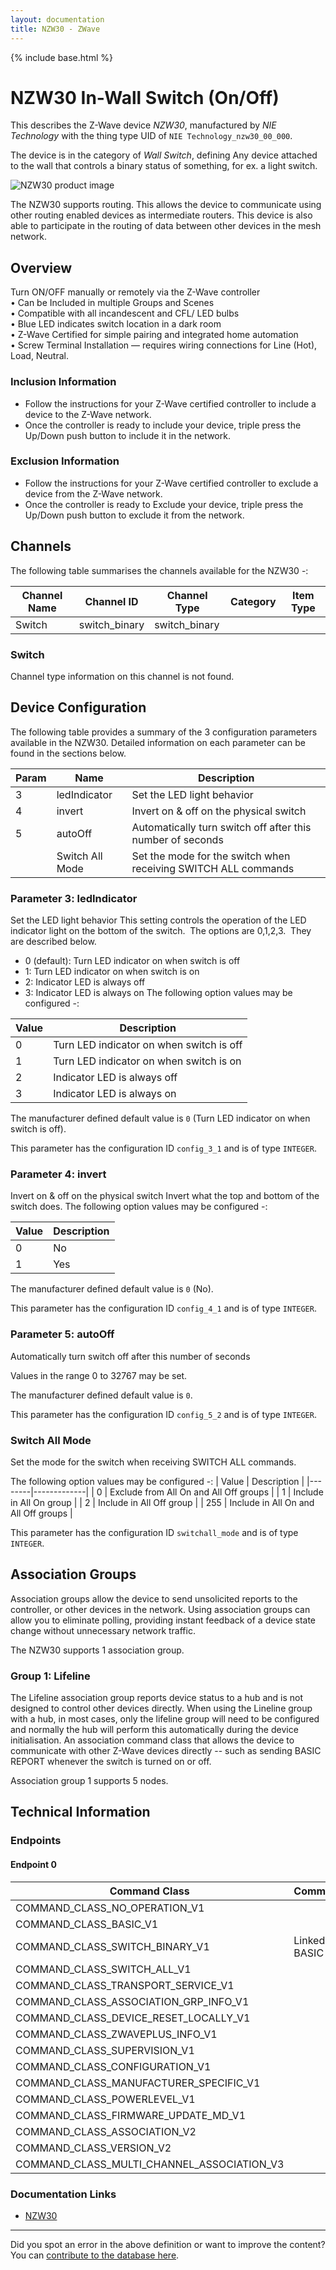 ```yaml
---
layout: documentation
title: NZW30 - ZWave
---
```


{% include base.html %}

# NZW30 In-Wall Switch (On/Off)
This describes the Z-Wave device *NZW30*, manufactured by *NIE Technology* with the thing type UID of ```NIE Technology_nzw30_00_000```.

The device is in the category of *Wall Switch*, defining Any device attached to the wall that controls a binary status of something, for ex. a light switch.

![NZW30 product image](https://opensmarthouse.org/assets/zwave/attachments/805/NZW30.jpg)


The NZW30 supports routing. This allows the device to communicate using other routing enabled devices as intermediate routers.  This device is also able to participate in the routing of data between other devices in the mesh network.

## Overview

Turn ON/OFF manually or remotely via the Z-Wave controller  
• Can be Included in multiple Groups and Scenes  
• Compatible with all incandescent and CFL/ LED bulbs  
• Blue LED indicates switch location in a dark room  
• Z-Wave Certified for simple pairing and integrated home automation  
• Screw Terminal Installation — requires wiring connections for Line (Hot), Load, Neutral.

### Inclusion Information

  * Follow the instructions for your Z-Wave certified controller to include a device to the Z-Wave network.
  * Once the controller is ready to include your device, triple press the Up/Down push button to include it in the network.

### Exclusion Information

  * Follow the instructions for your Z-Wave certified controller to exclude a device from the Z-Wave network.
  * Once the controller is ready to Exclude your device, triple press the Up/Down push button to exclude it from the network.

## Channels

The following table summarises the channels available for the NZW30 -:

| Channel Name | Channel ID | Channel Type | Category | Item Type |
|--------------|------------|--------------|----------|-----------|
| Switch | switch_binary | switch_binary |  |  | 

### Switch
Channel type information on this channel is not found.



## Device Configuration

The following table provides a summary of the 3 configuration parameters available in the NZW30.
Detailed information on each parameter can be found in the sections below.

| Param | Name  | Description |
|-------|-------|-------------|
| 3 | ledIndicator | Set the LED light behavior |
| 4 | invert | Invert on & off on the physical switch |
| 5 | autoOff | Automatically turn switch off after this number of seconds |
|  | Switch All Mode | Set the mode for the switch when receiving SWITCH ALL commands |

### Parameter 3: ledIndicator

Set the LED light behavior
This setting controls the operation of the LED indicator light on the bottom of the switch.  The options are 0,1,2,3.  They are described below.

  * 0 (default): Turn LED indicator on when switch is off
  * 1: Turn LED indicator on when switch is on
  * 2: Indicator LED is always off
  * 3: Indicator LED is always on
The following option values may be configured -:

| Value  | Description |
|--------|-------------|
| 0 | Turn LED indicator on when switch is off |
| 1 | Turn LED indicator on when switch is on |
| 2 | Indicator LED is always off |
| 3 | Indicator LED is always on |

The manufacturer defined default value is ```0``` (Turn LED indicator on when switch is off).

This parameter has the configuration ID ```config_3_1``` and is of type ```INTEGER```.


### Parameter 4: invert

Invert on & off on the physical switch
Invert what the top and bottom of the switch does.
The following option values may be configured -:

| Value  | Description |
|--------|-------------|
| 0 | No |
| 1 | Yes |

The manufacturer defined default value is ```0``` (No).

This parameter has the configuration ID ```config_4_1``` and is of type ```INTEGER```.


### Parameter 5: autoOff

Automatically turn switch off after this number of seconds

Values in the range 0 to 32767 may be set.

The manufacturer defined default value is ```0```.

This parameter has the configuration ID ```config_5_2``` and is of type ```INTEGER```.

### Switch All Mode

Set the mode for the switch when receiving SWITCH ALL commands.

The following option values may be configured -:
| Value  | Description |
|--------|-------------|
| 0 | Exclude from All On and All Off groups |
| 1 | Include in All On group |
| 2 | Include in All Off group |
| 255 | Include in All On and All Off groups |

This parameter has the configuration ID ```switchall_mode``` and is of type ```INTEGER```.


## Association Groups

Association groups allow the device to send unsolicited reports to the controller, or other devices in the network. Using association groups can allow you to eliminate polling, providing instant feedback of a device state change without unnecessary network traffic.

The NZW30 supports 1 association group.

### Group 1: Lifeline

The Lifeline association group reports device status to a hub and is not designed to control other devices directly. When using the Lineline group with a hub, in most cases, only the lifeline group will need to be configured and normally the hub will perform this automatically during the device initialisation.
An association command class that allows the device to communicate with other Z-Wave devices directly -- such as sending BASIC REPORT whenever the switch is turned on or off.

Association group 1 supports 5 nodes.

## Technical Information

### Endpoints

#### Endpoint 0

| Command Class | Comment |
|---------------|---------|
| COMMAND_CLASS_NO_OPERATION_V1| |
| COMMAND_CLASS_BASIC_V1| |
| COMMAND_CLASS_SWITCH_BINARY_V1| Linked to BASIC|
| COMMAND_CLASS_SWITCH_ALL_V1| |
| COMMAND_CLASS_TRANSPORT_SERVICE_V1| |
| COMMAND_CLASS_ASSOCIATION_GRP_INFO_V1| |
| COMMAND_CLASS_DEVICE_RESET_LOCALLY_V1| |
| COMMAND_CLASS_ZWAVEPLUS_INFO_V1| |
| COMMAND_CLASS_SUPERVISION_V1| |
| COMMAND_CLASS_CONFIGURATION_V1| |
| COMMAND_CLASS_MANUFACTURER_SPECIFIC_V1| |
| COMMAND_CLASS_POWERLEVEL_V1| |
| COMMAND_CLASS_FIRMWARE_UPDATE_MD_V1| |
| COMMAND_CLASS_ASSOCIATION_V2| |
| COMMAND_CLASS_VERSION_V2| |
| COMMAND_CLASS_MULTI_CHANNEL_ASSOCIATION_V3| |

### Documentation Links

* [NZW30](https://www.opensmarthouse.org/zwavedatabase/805/NZW30manual171102.pdf)

---

Did you spot an error in the above definition or want to improve the content?
You can [contribute to the database here](https://www.opensmarthouse.org/zwavedatabase/805).
